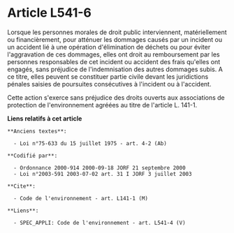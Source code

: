# Article L541-6

Lorsque les personnes morales de droit public interviennent, matériellement ou financièrement, pour atténuer les dommages
causés par un incident ou un accident lié à une opération d'élimination de déchets ou pour éviter l'aggravation de ces
dommages, elles ont droit au remboursement par les personnes responsables de cet incident ou accident des frais qu'elles ont
engagés, sans préjudice de l'indemnisation des autres dommages subis. A ce titre, elles peuvent se constituer partie civile
devant les juridictions pénales saisies de poursuites consécutives à l'incident ou à l'accident.

Cette action s'exerce sans préjudice des droits ouverts aux associations de protection de l'environnement agréées au titre de
l'article L. 141-1.

**Liens relatifs à cet article**

	**Anciens textes**:

	  - Loi n°75-633 du 15 juillet 1975 - art. 4-2 (Ab)

	**Codifié par**:

	  - Ordonnance 2000-914 2000-09-18 JORF 21 septembre 2000
	  - Loi n°2003-591 2003-07-02 art. 31 I JORF 3 juillet 2003

	**Cite**:

	  - Code de l'environnement - art. L141-1 (M)

	**Liens**:

	  - SPEC_APPLI: Code de l'environnement - art. L541-4 (V)

